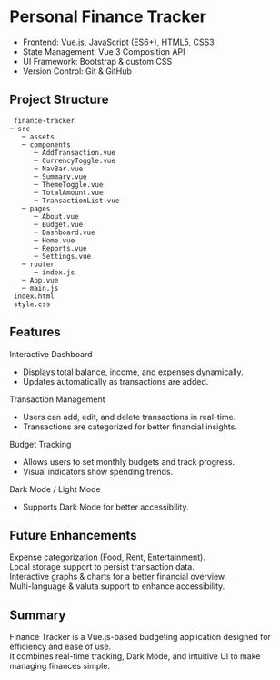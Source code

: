 # Personal Finance Tracker

- Frontend: Vue.js, JavaScript (ES6+), HTML5, CSS3
- State Management: Vue 3 Composition API
- UI Framework: Bootstrap & custom CSS
- Version Control: Git & GitHub


## Project Structure
``` 
 finance-tracker
─ src 
   ─ assets 
   ─ components 
      ─ AddTransaction.vue
      ─ CurrencyToggle.vue
      ─ NavBar.vue
      ─ Summary.vue
      ─ ThemeToggle.vue
      ─ TotalAmount.vue
      ─ TransactionList.vue
   ─ pages 
      ─ About.vue
      ─ Budget.vue
      ─ Dashboard.vue
      ─ Home.vue
      ─ Reports.vue
      ─ Settings.vue
   ─ router 
      ─ index.js
   ─ App.vue 
   ─ main.js
 index.html 
 style.css 
``` 


## Features 
Interactive Dashboard
- Displays total balance, income, and expenses dynamically.
- Updates automatically as transactions are added.

Transaction Management
- Users can add, edit, and delete transactions in real-time.
- Transactions are categorized for better financial insights.

Budget Tracking
- Allows users to set monthly budgets and track progress.
- Visual indicators show spending trends.

Dark Mode / Light Mode
- Supports Dark Mode for better accessibility.
  

## Future Enhancements 
Expense categorization (Food, Rent, Entertainment).  
Local storage support to persist transaction data.  
Interactive graphs & charts for a better financial overview.  
Multi-language & valuta support to enhance accessibility.  


## Summary
Finance Tracker is a Vue.js-based budgeting application designed for efficiency and ease of use.  
It combines real-time tracking, Dark Mode, and intuitive UI to make managing finances simple.

